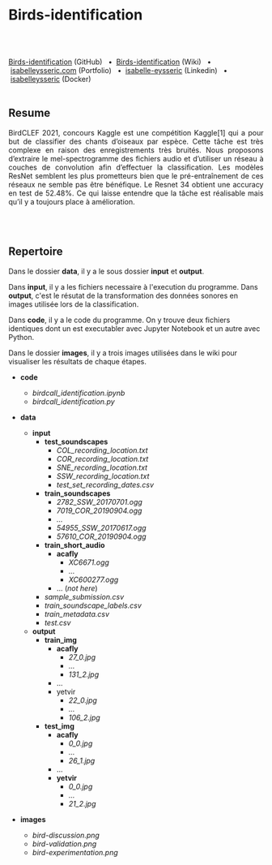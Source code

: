 # Birds-identification
<br/>
<br/>

[Birds-identification](https://github.com/isabelleysseric/Birds-identification) (GitHub)
&nbsp; • &nbsp;[Birds-identification](https://github.com/isabelleysseric/Birds-identification/wiki) (Wiki)
&nbsp; • &nbsp;[isabelleysseric.com](https://isabelleysseric.com) (Portfolio)
&nbsp; • &nbsp;[isabelle-eysseric](https://www.linkedin.com/in/isabelle-eysseric/) (Linkedin)
&nbsp; • &nbsp;[isabelleysseric](https://hub.docker.com/u/isabelleysseric) (Docker)
<br/>
<br/>


## Resume

<p align="justify">BirdCLEF 2021, concours Kaggle est une compétition Kaggle[1] qui a pour but de classifier des chants d’oiseaux par espèce. Cette tâche est très complexe en raison des enregistrements très bruités. Nous proposons d’extraire le mel-spectrogramme des fichiers audio et d’utiliser un réseau à couches de convolution afin d’effectuer la classification. Les modèles ResNet semblent les plus prometteurs bien que le pré-entraînement de ces réseaux ne semble pas être bénéfique. Le Resnet 34 obtient une accuracy en test de 52.48%. Ce qui laisse entendre que la tâche est réalisable mais qu’il y a toujours place à amélioration.</p>
<br/>
<br/>


## Repertoire

Dans le dossier **data**, il y a le sous dossier **input** et **output**. 

Dans **input**, il y a les fichiers necessaire à l'execution du programme. Dans **output**, c'est le résutat de la transformation des données sonores en images utilisée lors de la classification.

Dans **code**, il y a le code du programme. On y trouve deux fichiers identiques dont un est executabler avec Jupyter Notebook et un autre avec Python. 

Dans le dossier **images**, il y a trois images utilisées dans le wiki pour visualiser les résultats de chaque étapes. 


- **code**
  - *birdcall_identification.ipynb*
  - *birdcall_identification.py*

- **data**
  - **input**
    - **test_soundscapes**
      - *COL_recording_location.txt*
      - *COR_recording_location.txt*
      - *SNE_recording_location.txt*
      - *SSW_recording_location.txt*
      - *test_set_recording_dates.csv*
    - **train_soundscapes**
      - *2782_SSW_20170701.ogg*
      - *7019_COR_20190904.ogg*
      - *...*
      - *54955_SSW_20170617.ogg*
      - *57610_COR_20190904.ogg*
    - **train_short_audio**
      - **acafly**
         - *XC6671.ogg*
         - *...*
         - *XC600277.ogg*
      - ... (*not here*)
    - *sample_submission.csv*
    - *train_soundscape_labels.csv*
    - *train_metadata.csv*
    - *test.csv*
  - **output**
    - **train_img**
      - **acafly**
        - *27_0.jpg*
        - *...*
        - *131_2.jpg*
      - ...
      - yetvir
        - *22_0.jpg*
        - *...*
        - *106_2.jpg*
    - **test_img**
      - **acafly**
        - *0_0.jpg*
        - *...*
        - *26_1.jpg*
      - ...
      - **yetvir**
        - *0_0.jpg*
        - *...*
        - *21_2.jpg*
  
- **images**
  - *bird-discussion.png*
  - *bird-validation.png*
  - *bird-experimentation.png*


